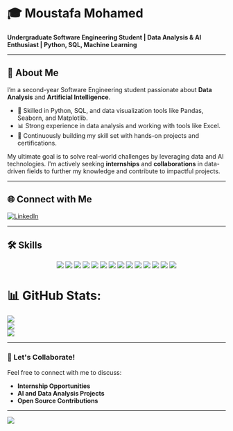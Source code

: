 # 🎓 Moustafa Mohamed  

**Undergraduate Software Engineering Student | Data Analysis & AI Enthusiast | Python, SQL, Machine Learning**  

---

## 📖 About Me  

I’m a second-year Software Engineering student passionate about **Data Analysis** and **Artificial Intelligence**.  

- 🔧 Skilled in Python, SQL, and data visualization tools like Pandas, Seaborn, and Matplotlib.  
- 📊 Strong experience in data analysis and working with tools like Excel.  
- 📜 Continuously building my skill set with hands-on projects and certifications.  

My ultimate goal is to solve real-world challenges by leveraging data and AI technologies. I'm actively seeking **internships** and **collaborations** in data-driven fields to further my knowledge and contribute to impactful projects.  

---

## 🌐 Connect with Me  

[![LinkedIn](https://img.shields.io/badge/LinkedIn-Moustafa%20Mohamed-blue?style=for-the-badge&logo=linkedin&logoColor=white)](https://www.linkedin.com/in/moustafa-mohamed-047736296/)

---

## 🛠️ Skills  

<p align="center">
  <img src="https://img.shields.io/badge/-C-A8B9CC?style=for-the-badge&logo=c&logoColor=white" />
  <img src="https://img.shields.io/badge/-C++-00599C?style=for-the-badge&logo=c%2B%2B&logoColor=white" />
  <img src="https://img.shields.io/badge/-Python-3776AB?style=for-the-badge&logo=python&logoColor=white" />
  <img src="https://img.shields.io/badge/-HTML-E34F26?style=for-the-badge&logo=html5&logoColor=white" />
  <img src="https://img.shields.io/badge/-CSS-1572B6?style=for-the-badge&logo=css3&logoColor=white" />
  <img src="https://img.shields.io/badge/-JavaScript-F7DF1E?style=for-the-badge&logo=javascript&logoColor=black" />
  <img src="https://img.shields.io/badge/-Git-F05032?style=for-the-badge&logo=git&logoColor=white" />
  <img src="https://img.shields.io/badge/-NumPy-013243?style=for-the-badge&logo=numpy&logoColor=white" />
  <img src="https://img.shields.io/badge/-Pandas-150458?style=for-the-badge&logo=pandas&logoColor=white" />
  <img src="https://img.shields.io/badge/-Seaborn-2D72B8?style=for-the-badge&logoColor=white" />
  <img src="https://img.shields.io/badge/-Matplotlib-ffffff?style=for-the-badge&logo=matplotlib&logoColor=black" />
  <img src="https://img.shields.io/badge/-SQL-4479A1?style=for-the-badge&logo=mysql&logoColor=white" />
  <img src="https://img.shields.io/badge/-OOP-00599C?style=for-the-badge" />
  <img src="https://img.shields.io/badge/-Jupyter-F37626?style=for-the-badge&logo=jupyter&logoColor=white" />
</p>





# 📊 GitHub Stats:
![](https://github-readme-stats.vercel.app/api?username=MoustafaMohamed01&theme=dark&hide_border=false&include_all_commits=false&count_private=false)<br/>
![](https://github-readme-streak-stats.herokuapp.com/?user=MoustafaMohamed01&theme=dark&hide_border=false)<br/>
![](https://github-readme-stats.vercel.app/api/top-langs/?username=MoustafaMohamed01&theme=dark&hide_border=false&include_all_commits=false&count_private=false&layout=compact)

---

### 🤝 Let's Collaborate!  

Feel free to connect with me to discuss:  
- **Internship Opportunities**  
- **AI and Data Analysis Projects**  
- **Open Source Contributions**  

---
[![](https://visitcount.itsvg.in/api?id=MoustafaMohamed01&icon=0&color=0)](https://visitcount.itsvg.in)
